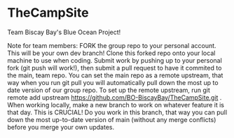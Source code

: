 # TheCampSite
Team Biscay Bay's Blue Ocean Project! 

Note for team members: FORK the group repo to your personal account. This will be your own dev branch! Clone this forked repo onto your local machine to use when coding. Submit work by pushing up to your personal fork (git push will work!), then submit a pull request to have it commited to the main, team repo.
You can set the main repo as a remote upstream, that way when you run git pull you will automatically pull down the most up to date version of our group repo.
To set up the remote upstream, run git remote add upstream https://github.com/BO-BiscayBay/TheCampSite.git .
When working locally, make a new branch to work on whatever feature it is that day. This is CRUCIAL! Do you work in this branch, that way you can pull down the most up-to-date version of main (without any merge conflicts) before you merge your own updates.
